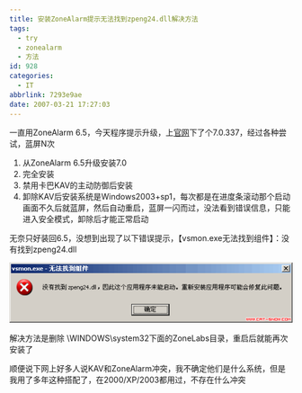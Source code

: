 ```yaml
---
title: 安装ZoneAlarm提示无法找到zpeng24.dll解决方法
tags:
  - try
  - zonealarm
  - 方法
id: 928
categories:
  - IT
abbrlink: 7293e9ae
date: 2007-03-21 17:27:03
---
```


一直用ZoneAlarm 6.5，今天程序提示升级，上[官网](http://www.zonelabs.com/)下了个7.0.337，经过各种尝试，蓝屏N次

1.  从ZoneAlarm 6.5升级安装7.0
2.  完全安装
3.  禁用卡巴KAV的主动防御后安装
4.  卸除KAV后安装系统是Windows2003+sp1，每次都是在进度条滚动那个启动画面不久后就蓝屏，然后自动重启，蓝屏一闪而过，没法看到错误信息，只能进入安全模式，卸除后才能正常启动

无奈只好装回6.5，没想到出现了以下错误提示，【vsmon.exe无法找到组件】：没有找到zpeng24.dll

![](/images/2007/03/21_200703211727103847_12750.gif)

解决方法是删除 \WINDOWS\system32下面的ZoneLabs目录，重启后就能再次安装了

顺便说下网上好多人说KAV和ZoneAlarm冲突，我不确定他们是什么系统，但是我用了多年这种搭配了，在2000/XP/2003都用过，不存在什么冲突